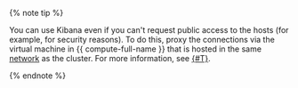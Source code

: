 {% note tip %}


You can use Kibana even if you can't request public access to the hosts (for example, for security reasons). To do this, proxy the connections via the virtual machine in {{ compute-full-name }} that is hosted in the same [network](../../vpc/concepts/network.md#network) as the cluster. For more information, see [{#T}](../../managed-elasticsearch/operations/cluster-connect.md).


{% endnote %}

